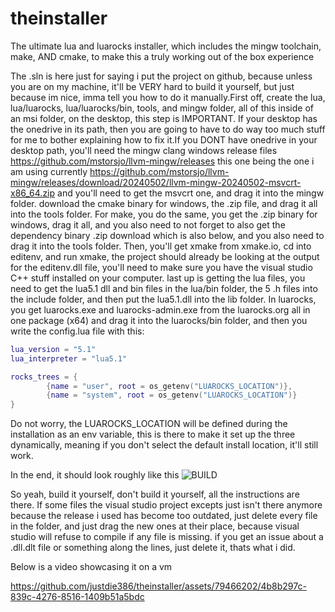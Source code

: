 # theinstaller
The ultimate lua and luarocks installer, which includes the mingw toolchain, make, AND cmake, to make this a truly working out of the box experience

The .sln is here just for saying i put the project on github, because unless you are on my machine, it'll be VERY hard to build it yourself, but just because im nice, imma tell you how to do it manually.First off, create the lua, lua/luarocks, lua/luarocks/bin, tools, and mingw folder, all of this inside of an msi folder, on the desktop, this step is IMPORTANT. If your desktop has the onedrive in its path, then you are going to have to do way too much stuff for me to bother explaining how to fix it.If you DONT have onedrive in your desktop path, you'll need the mingw clang windows release files https://github.com/mstorsjo/llvm-mingw/releases this one being the one i am using currently https://github.com/mstorsjo/llvm-mingw/releases/download/20240502/llvm-mingw-20240502-msvcrt-x86_64.zip and you'll need to get the msvcrt one, and drag it into the mingw folder. download the cmake binary for windows, the .zip file, and drag it all into the tools folder. For make, you do the same, you get the .zip binary for windows, drag it all, and you also need to not forget to also get the dependency binary .zip download which is also below, and you also need to drag it into the tools folder. Then, you'll get xmake from xmake.io, cd into editenv, and run xmake, the project should already be looking at the output for the editenv.dll file, you'll need to make sure  you have the visual studio C++ stuff installed on your computer. last up is getting the lua files, you need to get the lua5.1 dll and bin files in the lua/bin folder, the 5 .h files into the include folder, and then put the lua5.1.dll into the lib folder. In luarocks, you get luarocks.exe and luarocks-admin.exe from the luarocks.org all in one package (x64) and drag it into the luarocks/bin folder, and then you write the config.lua file with this:
```lua
lua_version = "5.1"
lua_interpreter = "lua5.1"

rocks_trees = {
		{name = "user", root = os_getenv("LUAROCKS_LOCATION")},
		{name = "system", root = os_getenv("LUAROCKS_LOCATION")}
}
```
Do not worry, the LUAROCKS_LOCATION will be defined during the installation as an env variable, this is there to make it set up the three dynamically, meaning if you don't select the default install location, it'll still work.

In the end, it should look roughly like this
![BUILD](https://github.com/justdie386/theinstaller/assets/79466202/dd5a78f7-33b3-4e07-be74-41b678ef6df6)


So yeah, build it yourself, don't build it yourself, all the instructions are there. If some files the visual studio project excepts just isn't there anymore because the release i used has become too outdated, just delete every file in the folder, and just drag the new ones at their place, because visual studio will refuse to compile if any file is missing. if you get an issue about a .dll.dlt file or something along the lines, just delete it, thats what i did.


Below is a video showcasing it on a vm


https://github.com/justdie386/theinstaller/assets/79466202/4b8b297c-839c-4276-8516-1409b51a5bdc

